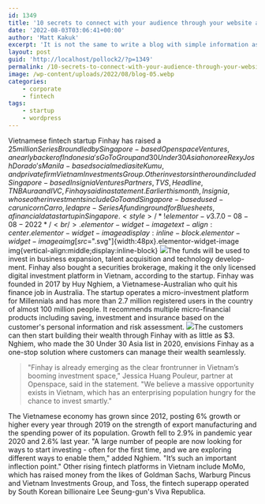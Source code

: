 ```yaml
---
id: 1349
title: '10 secrets to connect with your audience through your website and blog'
date: '2022-08-03T03:06:41+00:00'
author: 'Matt Kakuk'
excerpt: 'It is not the same to write a blog with simple information as to write by connecting with your target.'
layout: post
guid: 'http://localhost/pollock2/?p=1349'
permalink: /10-secrets-to-connect-with-your-audience-through-your-website-and-blog/
image: /wp-content/uploads/2022/08/blog-05.webp
categories:
    - corporate
    - fintech
tags:
    - startup
    - wordpress
---
```


Vietnamese fintech startup Finhay has raised a $25 million Series B round led by Singapore-based Openspace Ventures, an early backer of Indonesia's GoTo Group and 30 Under 30 Asia honoree Rexy Josh Dorado's Manila-based social media site Kumu, and private firm Vietnam Investments Group. Other investors in the round included Singapore-based Insignia Ventures Partners, TVS, Headline,TNB Aura and IVC, Finhay said in a statement. Earlier this month, Insignia, whose other investments include GoTo and Singapore-based used-car unicorn Carro, led a pre-Series A funding round for Bluesheets, a financial data startup in Singapore. <style>/*! elementor - v3.7.0 - 08-08-2022 */<br />
.elementor-widget-image{text-align:center}.elementor-widget-image a{display:inline-block}.elementor-widget-image a img[src$=".svg"]{width:48px}.elementor-widget-image img{vertical-align:middle;display:inline-block}</style> ![](https://digitaltransformationmanagement.ai/wp-content/uploads/2022/08/news-detail-1.webp)The funds will be used to invest in business expansion, talent acquisition and technology develop- ment. Finhay also bought a securities brokerage, making it the only licensed digital investment platform in Vietnam, according to the startup. Finhay was founded in 2017 by Huy Nghiem, a Vietnamese-Australian who quit his finance job in Australia. The startup operates a micro-investment platform for Millennials and has more than 2.7 million registered users in the country of almost 100 million people. It recommends multiple micro-financial products including saving, investment and insurance based on the customer's personal information and risk assessment. ![](https://digitaltransformationmanagement.ai/wp-content/uploads/2022/08/news-detail-2.webp)The customers can then start building their wealth through Finhay with as little as $3. Nghiem, who made the 30 Under 30 Asia list in 2020, envisions Finhay as a one-stop solution where customers can manage their wealth seamlessly.

> "Finhay is already emerging as the clear frontrunner in Vietnam’s booming investment space," Jessica Huang Pouleur, partner at Openspace, said in the statement. "We believe a massive opportunity exists in Vietnam, which has an enterprising population hungry for the chance to invest smartly."

The Vietnamese economy has grown since 2012, posting 6% growth or higher every year through 2019 on the strength of export manufacturing and the spending power of its population. Growth fell to 2.9% in pandemic year 2020 and 2.6% last year. "A large number of people are now looking for ways to start investing - often for the first time, and we are exploring different ways to enable them," added Nghiem. "It’s such an important inflection point." Other rising fintech platforms in Vietnam include MoMo, which has raised money from the likes of Goldman Sachs, Warburg Pincus and Vietnam Investments Group, and Toss, the fintech superapp operated by South Korean billionaire Lee Seung-gun's Viva Republica.